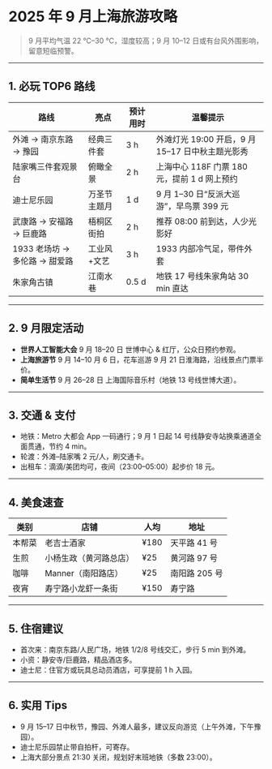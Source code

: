 # 2025 年 9 月上海旅游攻略

> 9 月平均气温 22 ℃–30 ℃，湿度较高；9 月 10–12 日或有台风外围影响，留意短临预警。

---

## 1. 必玩 TOP6 路线
| 路线 | 亮点 | 预计用时 | 温馨提示 |
|---|---|---|---|
| 外滩 → 南京东路 → 豫园 | 经典三件套 | 3 h | 外滩灯光 19:00 开启，9 月 15–17 日中秋主题光影秀 |
| 陆家嘴三件套观景台 | 俯瞰全景 | 2 h | 上海中心 118F 门票 180 元，提前 1 d 网上预约 |
| 迪士尼乐园 | 万圣节主题月 | 1 d | 9 月 1–30 日“反派大巡游”，早鸟票 399 元 |
| 武康路 → 安福路 → 巨鹿路 | 梧桐区街拍 | 2 h | 推荐 08:00 前到达，人少光影好 |
| 1933 老场坊 → 多伦路 → 甜爱路 | 工业风+文艺 | 3 h | 1933 内部冷气足，带件外套 |
| 朱家角古镇 | 江南水巷 | 0.5 d | 地铁 17 号线朱家角站 30 min 直达 |

---

## 2. 9 月限定活动
- **世界人工智能大会** 9 月 18–20 日 世博中心 & 红厅，公众日预约参观。
- **上海旅游节** 9 月 14–10 月 6 日，花车巡游 9 月 21 日淮海路，沿线景点门票半价。
- **简单生活节** 9 月 26–28 日 上海国际音乐村（地铁 13 号线世博大道）。

---

## 3. 交通 & 支付
- 地铁：Metro 大都会 App 一码通行；9 月 1 日起 14 号线静安寺站换乘通道全面贯通，节约 4 min。
- 轮渡：外滩–陆家嘴 2 元/人，刷交通卡。
- 出租车：滴滴/美团均可，夜间（23:00–05:00）起步价 18 元。

---

## 4. 美食速查
| 类别 | 店铺 | 人均 | 地址 |
|---|---|---|---|
| 本帮菜 | 老吉士酒家 | ¥180 | 天平路 41 号 |
| 生煎 | 小杨生政（黄河路总店） | ¥25 | 黄河路 97 号 |
| 咖啡 | Manner（南阳路店） | ¥25 | 南阳路 205 号 |
| 夜宵 | 寿宁路小龙虾一条街 | ¥150 | 寿宁路 |

---

## 5. 住宿建议
- 首次来：南京东路/人民广场，地铁 1/2/8 号线交汇，步行 5 min 到外滩。
- 小资：静安寺/巨鹿路，精品酒店多。
- 迪士尼：住官方或玩具总动员酒店，可享提前 1 h 入园。

---

## 6. 实用 Tips
- 9 月 15–17 日中秋节，豫园、外滩人最多，建议反向游览（上午外滩，下午豫园）。
- 迪士尼乐园禁止带自拍杆，可寄存。
- 上海大部分景点 21:30 关闭，规划好末班地铁（多数 23:00）。